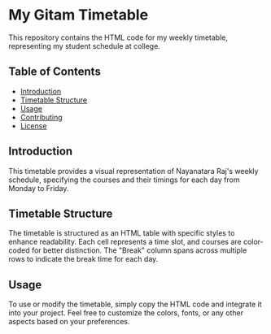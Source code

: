 # My Gitam Timetable

This repository contains the HTML code for my weekly timetable, representing my student schedule at college.

## Table of Contents

- [Introduction](#introduction)
- [Timetable Structure](#timetable-structure)
- [Usage](#usage)
- [Contributing](#contributing)
- [License](#license)

## Introduction

This timetable provides a visual representation of Nayanatara Raj's weekly schedule, specifying the courses and their timings for each day from Monday to Friday.

## Timetable Structure

The timetable is structured as an HTML table with specific styles to enhance readability. Each cell represents a time slot, and courses are color-coded for better distinction. The "Break" column spans across multiple rows to indicate the break time for each day.

## Usage

To use or modify the timetable, simply copy the HTML code and integrate it into your project. Feel free to customize the colors, fonts, or any other aspects based on your preferences.


